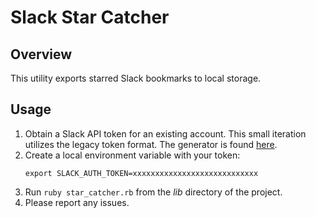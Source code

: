 # Slack Star Catcher

## Overview

This utility exports starred Slack bookmarks to local storage.

## Usage

1) Obtain a Slack API token for an existing account. This small iteration utilizes the legacy token format. The generator is found [here](https://api.slack.com/custom-integrations/legacy-tokens).
2) Create a local environment variable with your token:
    ```
    export SLACK_AUTH_TOKEN=xxxxxxxxxxxxxxxxxxxxxxxxxxxx
    ```
3) Run `ruby star_catcher.rb` from the *lib* directory of the project.
4) Please report any issues.